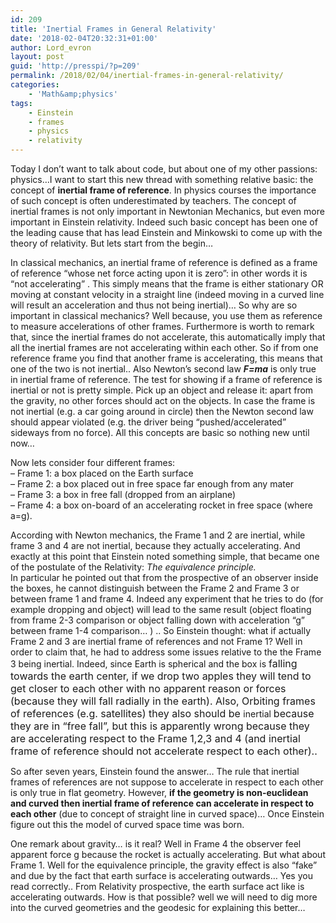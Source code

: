 ```yaml
---
id: 209
title: 'Inertial Frames in General Relativity'
date: '2018-02-04T20:32:31+01:00'
author: Lord_evron
layout: post
guid: 'http://presspi/?p=209'
permalink: /2018/02/04/inertial-frames-in-general-relativity/
categories:
    - 'Math&amp;physics'
tags:
    - Einstein
    - frames
    - physics
    - relativity
---
```


Today I don’t want to talk about code, but about one of my other passions: physics…I want to start this new thread with something relative basic: the concept of **inertial frame of reference**. In physics courses the importance of such concept is often underestimated by teachers. The concept of inertial frames is not only important in Newtonian Mechanics, but even more important in Einstein relativity.  Indeed such basic concept has been one of the leading cause that has lead Einstein and Minkowski to come up with the theory of relativity. But lets start from the begin…

In classical mechanics, an inertial frame of reference is defined as a frame of reference “whose net force acting upon it is zero”: in other words it is “not accelerating” . This simply means that the frame is either stationary OR moving at constant velocity in a straight line (indeed moving in a curved line will result an acceleration and thus not being inertial)… So why are so important in classical mechanics? Well because, you use them as reference to measure accelerations of other frames. Furthermore is worth to remark that, since the inertial frames do not accelerate, this automatically imply that all the inertial frames are not accelerating within each other. So if from one reference frame you find that another frame is accelerating, this means that one of the two is not inertial.. Also Newton’s second law ***F=ma*** is only true in inertial frame of reference. The test for showing if a frame of reference is inertial or not is pretty simple. Pick up an object and release it: apart from the gravity, no other forces should act on the objects. In case the frame is not inertial (e.g. a car going around in circle) then the Newton second law should appear violated (e.g. the driver being “pushed/accelerated” sideways from no force). All this concepts are basic so nothing new until now…

Now lets consider four different frames:  
– Frame 1: a box placed on the Earth surface  
– Frame 2: a box placed out in free space far enough from any mater  
– Frame 3: a box in free fall (dropped from an airplane)  
– Frame 4: a box on-board of an accelerating rocket in free space (where a=g).

According with Newton mechanics, the Frame 1 and 2 are inertial, while frame 3 and 4 are not inertial, because they actually accelerating. And exactly at this point that Einstein noted something simple, that became one of the postulate of the Relativity: *The equivalence principle.*  
In particular he pointed out that from the prospective of an observer inside the boxes, he cannot distinguish between the Frame 2 and Frame 3 or between frame 1 and frame 4. Indeed any experiment that he tries to do (for example dropping and object) will lead to the same result (object floating from frame 2-3 comparison or object falling down with acceleration “g” between frame 1-4 comparison… ) .. So Einstein thought: what if actually Frame 2 and 3 are inertial frame of references and not Frame 1? Well in order to claim that, he had to address some issues relative to the the Frame 3 being inertial. Indeed, since Earth is spherical and the box is <span style="font-size: 1rem;">falling towards the earth center, if we drop two apples they will tend to get closer to each other with no apparent reason or forces (because they will fall radially in the earth). Also, Orbiting frames of references (e.g. satellites) they also should be </span>inertial <span style="font-size: 1rem;">because they are in “free fall”, but this is apparently wrong because they are accelerating respect to the Frame 1,2,3 and 4 (and inertial frame of reference should not accelerate respect to each other).. </span>

So after seven years, Einstein found the answer… The rule that inertial frames of references are not suppose to accelerate in respect to each other is only true in flat geometry. However, **if the geometry is non-euclidean and curved then inertial frame of reference can accelerate in respect to each other** (due to concept of straight line in curved space)… Once Einstein figure out this the model of curved space time was born.

One remark about gravity… is it real? Well in Frame 4 the observer feel apparent force g because the rocket is actually accelerating. But what about Frame 1. Well for the equivalence principle, the gravity effect is also “fake” and due by the fact that earth surface is accelerating outwards… Yes you read correctly.. From Relativity prospective, the earth surface act like is accelerating outwards. How is that possible? well we will need to dig more into the curved geometries and the geodesic for explaining this better…